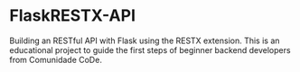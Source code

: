 # FlaskRESTX-API

Building an RESTful API with Flask using the RESTX extension. This is an educational project to guide the first steps of beginner backend developers from Comunidade CoDe. 